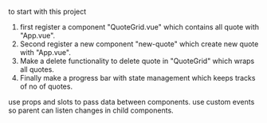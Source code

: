 to start with this project
1. first register a component "QuoteGrid.vue" which contains all quote with "App.vue".
2. Second register a new component "new-quote" which create new quote with "App.vue".
3. Make a delete functionality to delete quote in "QuoteGrid" which wraps all quotes.
4. Finally make a progress bar with state management which keeps tracks of no of quotes.

use props and slots to pass data between components.
use custom events so parent can listen changes in child components. 
